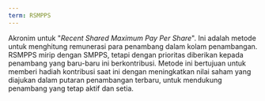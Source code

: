 ```yaml
---
term: RSMPPS
---
```


Akronim untuk "*Recent Shared Maximum Pay Per Share*". Ini adalah metode untuk menghitung remunerasi para penambang dalam kolam penambangan. RSMPPS mirip dengan SMPPS, tetapi dengan prioritas diberikan kepada penambang yang baru-baru ini berkontribusi. Metode ini bertujuan untuk memberi hadiah kontribusi saat ini dengan meningkatkan nilai saham yang diajukan dalam putaran penambangan terbaru, untuk mendukung penambang yang tetap aktif dan setia.